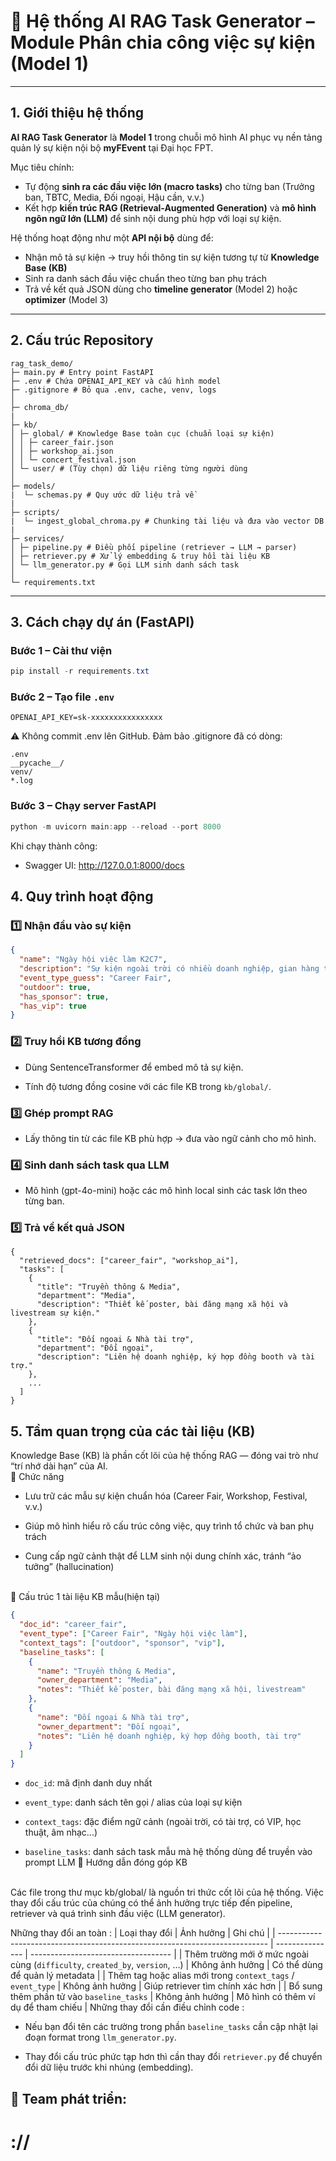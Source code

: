# 🤖 Hệ thống AI RAG Task Generator – Module Phân chia công việc sự kiện (Model 1)

---

## 1. Giới thiệu hệ thống

**AI RAG Task Generator** là **Model 1** trong chuỗi mô hình AI phục vụ nền tảng quản lý sự kiện nội bộ **myFEvent** tại Đại học FPT.

Mục tiêu chính:
- Tự động **sinh ra các đầu việc lớn (macro tasks)** cho từng ban (Trưởng ban, TBTC, Media, Đối ngoại, Hậu cần, v.v.)
- Kết hợp **kiến trúc RAG (Retrieval-Augmented Generation)** và **mô hình ngôn ngữ lớn (LLM)** để sinh nội dung phù hợp với loại sự kiện.

Hệ thống hoạt động như một **API nội bộ** dùng để:
- Nhận mô tả sự kiện → truy hồi thông tin sự kiện tương tự từ **Knowledge Base (KB)**  
- Sinh ra danh sách đầu việc chuẩn theo từng ban phụ trách  
- Trả về kết quả JSON dùng cho **timeline generator** (Model 2) hoặc **optimizer** (Model 3)

---

## 2. Cấu trúc Repository
```
rag_task_demo/
├─ main.py # Entry point FastAPI
├─ .env # Chứa OPENAI_API_KEY và cấu hình model
├─ .gitignore # Bỏ qua .env, cache, venv, logs
│
├─ chroma_db/
|
├─ kb/
│ ├─ global/ # Knowledge Base toàn cục (chuẩn loại sự kiện)
│ │ ├─ career_fair.json
│ │ ├─ workshop_ai.json
│ │ └─ concert_festival.json
│ └─ user/ # (Tùy chọn) dữ liệu riêng từng người dùng
│
├─ models/
|  └─ schemas.py # Quy ước dữ liệu trả về
|
├─ scripts/
|  └─ ingest_global_chroma.py # Chunking tài liệu và đưa vào vector DB
|
├─ services/
│ ├─ pipeline.py # Điều phối pipeline (retriever → LLM → parser)
│ ├─ retriever.py # Xử lý embedding & truy hồi tài liệu KB
│ └─ llm_generator.py # Gọi LLM sinh danh sách task
│
└─ requirements.txt
```


---

## 3. Cách chạy dự án (FastAPI)

### **Bước 1 – Cài thư viện**
```powershell
pip install -r requirements.txt
```
### **Bước 2 – Tạo file** `.env`
```env
OPENAI_API_KEY=sk-xxxxxxxxxxxxxxxx
```
⚠️ Không commit .env lên GitHub.
Đảm bảo .gitignore đã có dòng:
```gitignore
.env
__pycache__/
venv/
*.log
```
### **Bước 3 – Chạy server FastAPI**
```powershell
python -m uvicorn main:app --reload --port 8000
```
Khi chạy thành công:
- Swagger UI: http://127.0.0.1:8000/docs
## 4. Quy trình hoạt động
### **1️⃣ Nhận đầu vào sự kiện**
```json
{
  "name": "Ngày hội việc làm K2C7",
  "description": "Sự kiện ngoài trời có nhiều doanh nghiệp, gian hàng tuyển dụng và khách mời VIP.",
  "event_type_guess": "Career Fair",
  "outdoor": true,
  "has_sponsor": true,
  "has_vip": true
}
```
### **2️⃣ Truy hồi KB tương đồng**
- Dùng SentenceTransformer để embed mô tả sự kiện.

- Tính độ tương đồng cosine với các file KB trong `kb/global/`.
### **3️⃣ Ghép prompt RAG**
- Lấy thông tin từ các file KB phù hợp → đưa vào ngữ cảnh cho mô hình.
### **4️⃣ Sinh danh sách task qua LLM**
- Mô hình (gpt-4o-mini) hoặc các mô hình local sinh các task lớn theo từng ban.
### **5️⃣ Trả về kết quả JSON**
```
{
  "retrieved_docs": ["career_fair", "workshop_ai"],
  "tasks": [
    {
      "title": "Truyền thông & Media",
      "department": "Media",
      "description": "Thiết kế poster, bài đăng mạng xã hội và livestream sự kiện."
    },
    {
      "title": "Đối ngoại & Nhà tài trợ",
      "department": "Đối ngoại",
      "description": "Liên hệ doanh nghiệp, ký hợp đồng booth và tài trợ."
    },
    ...
  ]
}
```
## 5. Tầm quan trọng của các tài liệu (KB)
Knowledge Base (KB) là phần cốt lõi của hệ thống RAG — đóng vai trò như “trí nhớ dài hạn” của AI.<br>
🔹 Chức năng<br>
- Lưu trữ các mẫu sự kiện chuẩn hóa (Career Fair, Workshop, Festival, v.v.)

- Giúp mô hình hiểu rõ cấu trúc công việc, quy trình tổ chức và ban phụ trách

- Cung cấp ngữ cảnh thật để LLM sinh nội dung chính xác, tránh “ảo tưởng” (hallucination)
<br>
🔹 Cấu trúc 1 tài liệu KB mẫu(hiện tại)

```json
{
  "doc_id": "career_fair",
  "event_type": ["Career Fair", "Ngày hội việc làm"],
  "context_tags": ["outdoor", "sponsor", "vip"],
  "baseline_tasks": [
    {
      "name": "Truyền thông & Media",
      "owner_department": "Media",
      "notes": "Thiết kế poster, bài đăng mạng xã hội, livestream"
    },
    {
      "name": "Đối ngoại & Nhà tài trợ",
      "owner_department": "Đối ngoại",
      "notes": "Liên hệ doanh nghiệp, ký hợp đồng booth, tài trợ"
    }
  ]
}
```

- `doc_id`: mã định danh duy nhất

- `event_type`: danh sách tên gọi / alias của loại sự kiện

- `context_tags`: đặc điểm ngữ cảnh (ngoài trời, có tài trợ, có VIP, học thuật, âm nhạc...)

- `baseline_tasks`: danh sách task mẫu mà hệ thống dùng để truyền vào prompt LLM
🔹 Hướng dẫn đóng góp KB
<br>
Các file trong thư mục kb/global/ là nguồn tri thức cốt lõi của hệ thống.
Việc thay đổi cấu trúc của chúng có thể ảnh hưởng trực tiếp đến pipeline, retriever và quá trình sinh đầu việc (LLM generator).

Những thay đổi an toàn :
| Loại thay đổi                                                               | Ảnh hưởng       | Ghi chú                             |
| --------------------------------------------------------------------------- | --------------- | ----------------------------------- |
| Thêm trường mới ở mức ngoài cùng (`difficulty`, `created_by`, `version`, …) | Không ảnh hưởng | Có thể dùng để quản lý metadata     |
| Thêm tag hoặc alias mới trong `context_tags` / `event_type`                 | Không ảnh hưởng | Giúp retriever tìm chính xác hơn    |
| Bổ sung thêm phần tử vào `baseline_tasks`                                   | Không ảnh hưởng | Mô hình có thêm ví dụ để tham chiếu |
Những thay đổi cần điều chỉnh code :
- Nếu bạn đổi tên các trường trong phần `baseline_tasks`
cần cập nhật lại đoạn format trong `llm_generator.py`.

- Thay đổi cấu trúc phức tạp hơn thì cần thay đổi `retriever.py` để chuyển đổi dữ liệu trước khi nhúng (embedding).
## 📍 Team phát triển:
<h1>://</h1>
